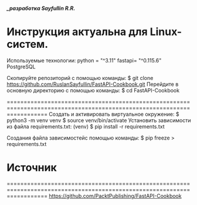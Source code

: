 ##### _разработка Sayfullin R.R.

Инструкция актуальна для Linux-систем.
========================================================================================================================
Используемые технологии:
    python = "^3.11"
    fastapi= "^0.115.6"
    PostgreSQL

Скопируйте репозиторий с помощью команды:
$ git clone https://github.com/RuslanSayfullin/FastAPI-Cookbook.git
Перейдите в основную директорию с помощью команды: 
$ cd FastAPI-Cookbook

========================================================================================================================
Создать и активировать виртуальное окружение: 
    $ python3 -m venv venv 
    $ source venv/bin/activate 
Установить зависимости из файла requirements.txt:
    (venv) $ pip install -r requirements.txt

Cоздания файла зависимостейс помощью команды:
    $ pip freeze > requirements.txt

# Источник
========================================================================================================================
https://github.com/PacktPublishing/FastAPI-Cookbook